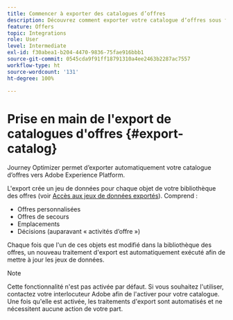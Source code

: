 ```yaml
---
title: Commencer à exporter des catalogues d’offres
description: Découvrez comment exporter votre catalogue dʼoffres sous forme de jeu de données
feature: Offers
topic: Integrations
role: User
level: Intermediate
exl-id: f30abea1-b204-4470-9836-75fae916bbb1
source-git-commit: 0545cda9f91ff18791310a4ee2463b2287ac7557
workflow-type: ht
source-wordcount: '131'
ht-degree: 100%

---
```


# Prise en main de l&#39;export de catalogues d&#39;offres {#export-catalog}

Journey Optimizer permet d’exporter automatiquement votre catalogue d’offres vers Adobe Experience Platform.

L&#39;export crée un jeu de données pour chaque objet de votre bibliothèque des offres (voir [Accès aux jeux de données exportés](../export-catalog/access-dataset.md)). Comprend :

* Offres personnalisées
* Offres de secours
* Emplacements
* Décisions (auparavant « activités d’offre »)

Chaque fois que l&#39;un de ces objets est modifié dans la bibliothèque des offres, un nouveau traitement d&#39;export est automatiquement exécuté afin de mettre à jour les jeux de données.

>[!NOTE]
>
>Cette fonctionnalité n&#39;est pas activée par défaut. Si vous souhaitez l&#39;utiliser, contactez votre interlocuteur Adobe afin de l&#39;activer pour votre catalogue. Une fois qu&#39;elle est activée, les traitements d&#39;export sont automatisés et ne nécessitent aucune action de votre part.
